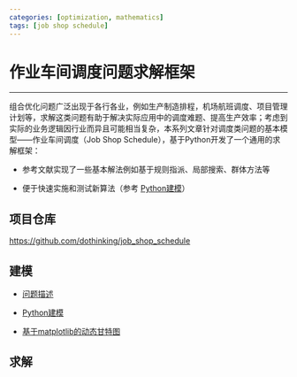 ```yaml
---
categories: [optimization, mathematics]
tags: [job shop schedule]
---
```


# 作业车间调度问题求解框架

---

组合优化问题广泛出现于各行各业，例如生产制造排程，机场航班调度、项目管理计划等，求解这类问题有助于解决实际应用中的调度难题、提高生产效率；考虑到实际的业务逻辑因行业而异且可能相当复杂，本系列文章针对调度类问题的基本模型——作业车间调度（Job Shop Schedule），基于Python开发了一个通用的求解框架：

- 参考文献实现了一些基本解法例如基于规则指派、局部搜索、群体方法等

- 便于快速实施和测试新算法（参考 [Python建模](2021-08-14-作业车间调度问题求解框架：Python建模.md)）


## 项目仓库

https://github.com/dothinking/job_shop_schedule

## 建模

- [问题描述](2021-08-08-作业车间调度问题求解框架：问题描述.md)

- [Python建模](2021-08-14-作业车间调度问题求解框架：Python建模.md)

- [基于matplotlib的动态甘特图](2021-08-15-基于matplotlib的动态甘特图.md)


## 求解
